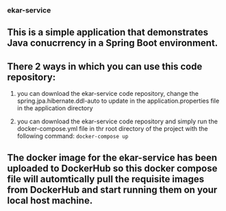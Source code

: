 ### ekar-service

## This is a simple application that demonstrates Java conucrrency in a Spring Boot environment.

## There 2 ways in which you can use this code repository:
  
  1) you can download the ekar-service code repository, change the spring.jpa.hibernate.ddl-auto to update in the application.properties file in the application directory
  
  2) you can download the ekar-service code repository and simply run the docker-compose.yml file in thr root directory of the project with the following command: `docker-compose up`
  
  
## The docker image for the ekar-service has been uploaded to DockerHub so this docker compose file will automtically pull the requisite images from DockerHub and start running them on your local host machine.

